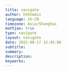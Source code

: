 ```yaml
---
title: navigate
author: hhhhmdzz
language: zh-CN
timezone: Asia/Shanghai
mathjax: true
type: navigate
layout: navigate
date: 2022-08-17 15:45:08
subtitle:
summary:
description:
keyworks:
---
```

